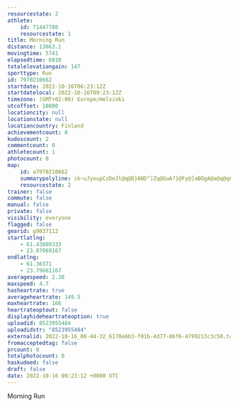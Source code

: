 ```yaml
---
resourcestate: 2
athlete:
    id: 71447788
    resourcestate: 1
title: Morning Run
distance: 13663.1
movingtime: 5741
elapsedtime: 6010
totalelevationgain: 147
sporttype: Run
id: 7970210662
startdate: 2022-10-16T06:23:12Z
startdatelocal: 2022-10-16T09:23:12Z
timezone: (GMT+02:00) Europe/Helsinki
utcoffset: 10800
locationcity: null
locationstate: null
locationcountry: Finland
achievementcount: 0
kudoscount: 2
commentcount: 0
athletecount: 1
photocount: 0
map:
    id: a7970210662
    summarypolyline: ik~uJyoupCzDeJl@q@D}AND^]Zq@GuA?}@Fy@]aBOgA@a@q@qCAq@Ls@AgAVyCj@s@^INgAPWnAc@b@s@v@_@Tg@`A`@bAe@XRXKl@v@X]f@?A]n@mBHcCNQHo@Iq@J_APWHaBvAkCD_@d@g@bAyCZmBBeBd@aBD{@jBmDx@oD|AwB`@qAf@YtFe@z@Zl@l@z@Pb@p@d@hCp@z@^p@Lp@Z^^`BA[QSc@wAcAeAYsBk@mAz@g@n@cDt@y@lAqBjAm@f@o@Tq@vAs@r@gBV}A@eA~@wDz@wCtA]lBaBfAyANy@\[L}@Z_Af@g@x@sABmAP[nA[b@NdAjAv@yAzA_@PKf@w@^CVWhAQp@P|@u@rCy@`@VdBMz@Z`@]`A?ZV`@c@X?h@aAp@m@fB]\c@`BU~A|@|@R|@`EZbEr@hD|AzEj@TJ`@RdCPx@hAtC\pBJhAxBnCVLr@|@Fh@hAx@v@|AlAlA|@jDDxAb@|AZ|C`@pAf@nD`@pAAz@Z|AL`CEdAh@pDBbBP|@Ex@LfBCxAHrAr@rGRhC@tAPbCh@nDPtB?hAb@pDb@hAvB`AfB\bEc@tAXH^x@lA|@`D~@tHbAlCx@dApBxAxGe@pAb@d@ZlDnFZVZ`A~@z@xBnArAu@vAB|@|BrAbB`At@~AtCfAnDZb@PbAd@fA\hBfAvDhDdSX|@HpAv@fE~@rGj@rG~B~J`@rEXlAlAtILlCQnDT|@r@n@b@`Ap@h@Vj@dBdBl@nAd@VjAtBbBdB~@hBbD`ERv@bAxAr@`@`Bm@`BdBj@P\hBf@`@f@pANpAB|BJf@V\z@?h@f@t@pBr@bAfBtDxA^tBaBhAe@|@BbDz@fA[zCeCl@Kr@fKVxGn@tGl@fO^fEXbB`@|@pAtAfBpAdBhAbBxBfAz@zBfDrCnFnBpCb@^HXbDjEf@j@f@lA~AhCZhAXzDTlLn@~Kj@z@xAx@n@|Aj@f@hHvI^n@Jh@NvB{AtBs@nB{@zCmCzKyC~I}@xDu@tAmAnE]x@YvCWrFJtJAzBHTX?xDiAxBUxADfDKn@c@tBIv@DPT|Dm@p@n@rAxHRh@b@b@
    resourcestate: 2
trainer: false
commute: false
manual: false
private: false
visibility: everyone
flagged: false
gearid: g9037112
startlatlng:
    - 61.43809333
    - 23.87069167
endlatlng:
    - 61.36371
    - 23.79661167
averagespeed: 2.38
maxspeed: 4.7
hasheartrate: true
averageheartrate: 149.5
maxheartrate: 166
heartrateoptout: false
displayhideheartrateoption: true
uploadid: 8523955484
uploadidstr: "8523955484"
externalid: 2022-10-16_08-44-32_6170e6b3-f01b-4d77-86f6-4799213c3c50.tcx
fromacceptedtag: false
prcount: 0
totalphotocount: 0
haskudoed: false
draft: false
date: 2022-10-16 09:23:12 +0000 UTC
---
```

Morning Run